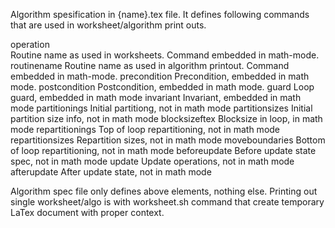 
Algorithm spesification in {name}.tex file. It defines following commands
that are used in worksheet/algorithm print outs. 

operation  
    Routine name as used in worksheets. Command embedded in math-mode.
routinename
    Routine name as used in algorithm printout. Command embedded in math-mode.
precondition
    Precondition, embedded in math mode.
postcondition
    Postcondition, embedded in math mode.
guard
    Loop guard, embedded in math mode
invariant
    Invariant, embedded in math mode
partitionings
    Initial partitiong, not in math mode
partitionsizes
    Initial partition size info, not in math mode
blocksizeftex
    Blocksize in loop, in math mode
repartitionings
    Top of loop repartitioning, not in math mode
repartitionsizes
    Repartition sizes, not in math mode
moveboundaries
    Bottom of loop repartitioning, not in math mode
beforeupdate
    Before update state spec, not in math mode
update
    Update operations, not in math mode
afterupdate
    After update state, not in math mode

Algorithm spec file only defines above elements, nothing else. Printing out
single worksheet/algo is with worksheet.sh command that create temporary
LaTex document with proper context.
